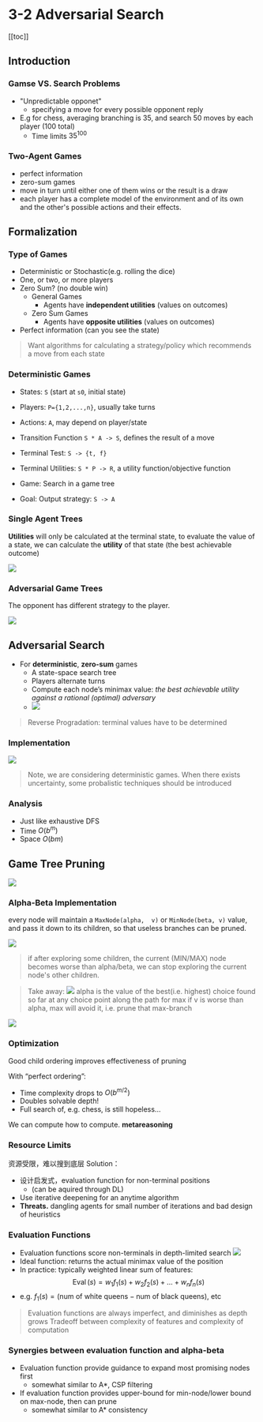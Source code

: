 # 3-2 Adversarial Search

<!-----
title: 【Artificial Intelligence】3-2 Adversarial Search
url: ai-adversarial
date: 2020-09-25 10:01:04
tags: 
- Artificial Intelligence

categories: 
- Courses

----->

<!--more-->

[[toc]]

## Introduction

### Gamse VS. Search Problems
- "Unpredictable opponet"
  - specifying a move for every possible opponent reply
- E.g for chess, averaging branching is 35, and search 50 moves by each player (100 total)
  - Time limits $35^100$

### Two-Agent Games
- perfect information
- zero-sum games
- move in turn until either one of them wins or the result is a draw
- each player has a complete model of the environment and of its own and the other's possible actions and their effects.

## Formalization

### Type of Games
- Deterministic or Stochastic(e.g. rolling the dice)
- One, or two, or more players
- Zero Sum? (no double win)
  - General Games
    - Agents have **independent utilities** (values on outcomes)
  - Zero Sum Games
    - Agents have **opposite utilities** (values on outcomes)
- Perfect information (can you see the state)

> Want algorithms for calculating a strategy/policy which recommends a move from each state


### Deterministic Games

- States: `S` (start at `s0`, initial state)
- Players: `P={1,2,...,n}`, usually take turns
- Actions: `A`, may depend on player/state
- Transition Function `S * A -> S`, defines the result of a move
- Terminal Test: `S -> {t, f}`
- Terminal Utilities: `S * P -> R`, a utility function/objective function
- Game: Search in a game tree

- Goal: Output strategy: `S -> A`


### Single Agent Trees

**Utilities** will only be calculated at the terminal state, to evaluate the value of a state, we can calculate the **utility** of that state (the best achievable outcome)

![](./img/09-25-10-36-53.png)

### Adversarial Game Trees

The opponent has different strategy to the player.

![](./img/09-25-10-38-31.png)

## Adversarial Search

- For **deterministic**, **zero-sum** games
  - A state-space search tree 
  - Players alternate turns
  - Compute each node’s minimax value: *the best achievable utility against a rational (optimal) adversary*
  - ![](./img/09-25-10-57-30.png)

> Reverse Progradation: terminal values have to be determined

### Implementation

![](./img/09-25-10-59-09.png)

> Note, we are considering deterministic games. When there exists uncertainty, some probalistic techniques should be introduced

### Analysis
- Just like exhaustive DFS
- Time $O(b^m)$
- Space $O(bm)$

## Game Tree Pruning

![](./img/09-25-11-20-25.png)

### Alpha-Beta Implementation

every node will maintain a `MaxNode(alpha,  v)` or `MinNode(beta, v)` value, and pass it down to its children, so that useless branches can be pruned.

![](./img/09-25-11-25-52.png)

> if after exploring some children, the current (MIN/MAX) node becomes worse than alpha/beta, we can stop exploring the current node's other children.

> Take away:
> ![](./img/09-25-11-29-41.png)
> alpha is the value of the best(i.e. highest) choice found so far at any choice point along the path for max
> if v is worse than alpha, max will avoid it, i.e. prune that max-branch


![](./img/09-29-14-14-06.png)

### Optimization

Good child ordering improves effectiveness of pruning

With “perfect ordering”:
- Time complexity drops to $O(b^{m/2})$
- Doubles solvable depth!
- Full search of, e.g. chess, is still hopeless...

We can compute how to compute. **metareasoning**


### Resource Limits

资源受限，难以搜到底层
Solution：
- 设计启发式，evaluation function for non-terminal positions 
  - (can be aquired through DL)
- Use iterative deepening for an anytime algorithm
- **Threats.** dangling agents for small number of iterations and bad design of heuristics

### Evaluation Functions

- Evaluation functions score non-terminals in depth-limited search
  ![](./img/09-29-14-21-18.png)
- Ideal function: returns the actual minimax value of the position 
- In practice: typically weighted linear sum of features:
  $$
  \operatorname{Eval}(s)=w_{1} f_{1}(s)+w_{2} f_{2}(s)+\ldots+w_{n} f_{n}(s)
  $$
- e.g. $f_1(s)=(\text{num of white queens} - \text{num of black queens})$, etc

> Evaluation functions are always imperfect, and diminishes as depth grows
> Tradeoff between complexity of features and complexity of computation

### Synergies between evaluation function and alpha-beta
- Evaluation function provide guidance to expand most promising nodes first
  - somewhat similar to A*, CSP filtering
- If evaluation function provides upper-bound for min-node/lower bound on max-node, then can prune
  - somewhat similar to A* consistency




